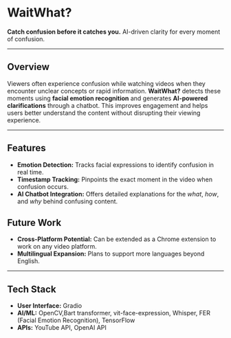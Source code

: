 # WaitWhat?
**Catch confusion before it catches you.**
AI-driven clarity for every moment of confusion.

---

## Overview
Viewers often experience confusion while watching videos when they encounter unclear concepts or rapid information. **WaitWhat?** detects these moments using **facial emotion recognition** and generates **AI-powered clarifications** through a chatbot. This improves engagement and helps users better understand the content without disrupting their viewing experience.

---

## Features
- **Emotion Detection:** Tracks facial expressions to identify confusion in real time.  
- **Timestamp Tracking:** Pinpoints the exact moment in the video when confusion occurs.  
- **AI Chatbot Integration:** Offers detailed explanations for the *what*, *how*, and *why* behind confusing content.

## Future Work 
- **Cross-Platform Potential:** Can be extended as a Chrome extension to work on any video platform.  
- **Multilingual Expansion:** Plans to support more languages beyond English.  

---

## Tech Stack
- **User Interface:** Gradio
- **AI/ML:** OpenCV,Bart transformer, vit-face-expression, Whisper, FER (Facial Emotion Recognition), TensorFlow  
- **APIs:** YouTube API, OpenAI API

